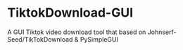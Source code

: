 # TiktokDownload-GUI
A GUI Tiktok video download tool that based on Johnserf-Seed/TikTokDownload &amp; PySimpleGUI
